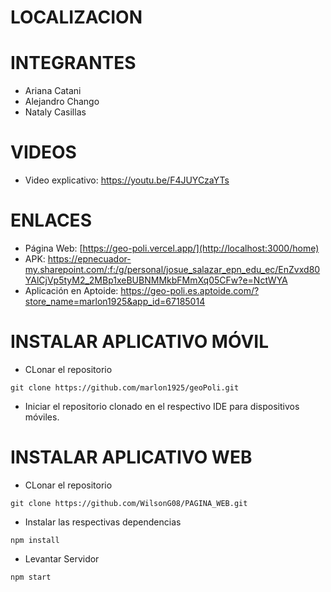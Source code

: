 # LOCALIZACION
# INTEGRANTES
- Ariana Catani
- Alejandro Chango
- Nataly Casillas
  


# VIDEOS
- Video explicativo: https://youtu.be/F4JUYCzaYTs

# ENLACES
- Página Web: [https://geo-poli.vercel.app/](http://localhost:3000/home)
- APK: https://epnecuador-my.sharepoint.com/:f:/g/personal/josue_salazar_epn_edu_ec/EnZvxd80YAlCjVp5tyM2_2MBp1xeBUBNMMkbFMmXq05CFw?e=NctWYA
- Aplicación en Aptoide: https://geo-poli.es.aptoide.com/?store_name=marlon1925&app_id=67185014

# INSTALAR APLICATIVO MÓVIL 
- CLonar el repositorio
```
git clone https://github.com/marlon1925/geoPoli.git
```
- Iniciar el repositorio clonado en el respectivo IDE para dispositivos móviles.

# INSTALAR APLICATIVO WEB
- CLonar el repositorio
```
git clone https://github.com/WilsonG08/PAGINA_WEB.git
```
- Instalar las respectivas dependencias
```
npm install
```
- Levantar Servidor
```
npm start
```

